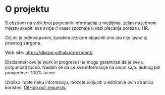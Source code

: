 # O projektu

S obzirom na velik broj pogresnih informacija u medijima, zelim na jednom mjestu skupiti sve svoje (i vase) spoznaje u vezi placanja poreza u HR.

Cilj mi je jednostavnim, ljudskim jezikom objasniti ono sto nije jasno iz pravnog zargona.

Web site: https://dkozar.github.io/rezident/

Disclaimer: ovo je work in progress i ne mogu garantirati da je sve u potpunosti tocno. Nadam se da ce sve informacije na ovom sajtu jednog biti provjerene i 100% tocne.

Ukoliko imate neku informaciju, mozete ukljuciti u editiranje ovih stranica koristeci [GitHub pull requests](https://help.github.com/articles/about-pull-requests/).
